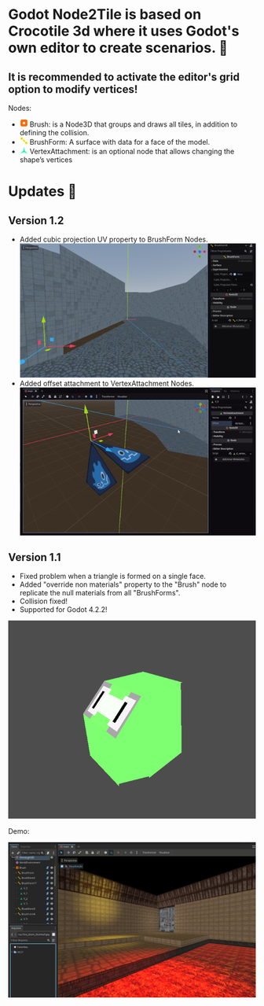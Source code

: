 # Godot Node2Tile is based on Crocotile 3d where it uses Godot's own editor to create scenarios. 📐

## It is recommended to activate the editor's grid option to modify vertices!

Nodes:
- ![brush](https://raw.githubusercontent.com/QJPG/GodotNode2Tile/main/GodotNode2Tile/misc/icon_brush.png) Brush: is a Node3D that groups and draws all tiles, in addition to defining the collision.
- ![form](https://raw.githubusercontent.com/QJPG/GodotNode2Tile/main/GodotNode2Tile/misc/icon_form.png) BrushForm: A surface with data for a face of the model.
- ![vatt](https://raw.githubusercontent.com/QJPG/GodotNode2Tile/main/GodotNode2Tile/misc/icon_vatt.png) VertexAttachment: is an optional node that allows changing the shape’s vertices

# Updates 🎉
## Version 1.2
- Added cubic projection UV property to BrushForm Nodes.
 ![demo](https://raw.githubusercontent.com/QJPG/GodotNode2Tile/128dbe646975a855bd1e33eb9ebe396f7b60de8b/pic_1.png)
- Added offset attachment to VertexAttachment Nodes.
 ![demo1](https://raw.githubusercontent.com/QJPG/GodotNode2Tile/128dbe646975a855bd1e33eb9ebe396f7b60de8b/pic_2.gif)


## Version 1.1
- Fixed problem when a triangle is formed on a single face.
- Added "override non materials" property to the "Brush" node to replicate the null materials from all "BrushForms".
- Collision fixed!
- Supported for Godot 4.2.2!

![demo](https://raw.githubusercontent.com/QJPG/GodotNode2Tile/main/pic_0.png)

Demo:

![screenshot](https://raw.githubusercontent.com/QJPG/GodotNode2Tile/main/Captura%20de%20tela%202024-04-16%20125949.png)
